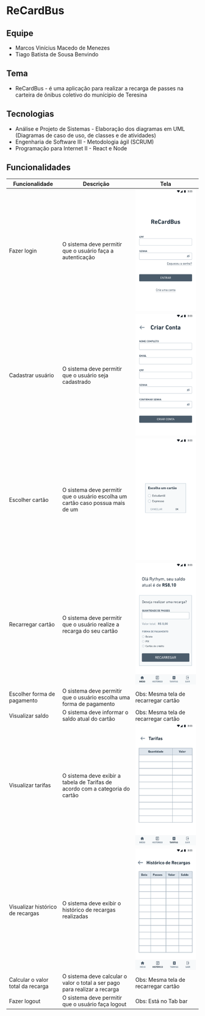 # ReCardBus

## Equipe
- Marcos Vinícius Macedo de Menezes
- Tiago Batista de Sousa Benvindo

## Tema
- ReCardBus - é uma aplicação para realizar a recarga de passes na carteira de ônibus coletivo do munícipio de Teresina

## Tecnologias
- Análise e Projeto de Sistemas - Elaboração dos diagramas em UML (Diagramas de caso de uso, de classes e de atividades)
- Engenharia de Software III - Metodologia ágil (SCRUM)
- Programação para Internet II - React e Node

## Funcionalidades

| Funcionalidade  |  Descrição  |  Tela  |
| ------------------- | ------------------- | ------------------- | 
|  Fazer login |  O sistema deve permitir que o usuário faça a autenticação | ![Tela de Login](./prototipos/Login.png) |
|  Cadastrar usuário |  O sistema deve permitir que o usuário seja cadastrado | ![Tela de Cadastrar Usuário](./prototipos/Cadastro.png) |
|  Escolher cartão |  O sistema deve permitir que o usuário escolha um cartão caso possua mais de um | ![Tela de Escolher Cartão](./prototipos/EscolherCartao.png) |
|  Recarregar cartão |  O sistema deve permitir que o usuário realize a recarga do seu cartão | ![Tela de Recarregar Cartão](./prototipos/Inicio.png) |
| Escolher forma de pagamento | O sistema deve permitir que o usuário escolha uma forma de pagamento | Obs: Mesma tela de recarregar cartão |
| Visualizar saldo | O sistema deve informar o saldo atual do cartão | Obs: Mesma tela de recarregar cartão |
| Visualizar tarifas | O sistema deve exibir a tabela de Tarifas de acordo com a categoria do cartão | ![Tela de Tarifas](./prototipos/TabelaDePreco.png) |
| Visualizar histórico de recargas | O sistema deve exibir o histórico de recargas realizadas | ![Tela de histórico de recargas](./prototipos/HistoricoDeRecargas.png) |
| Calcular o valor total da recarga | O sistema deve calcular o valor o total a ser pago para realizar a recarga | Obs: Mesma tela de recarregar cartão |
| Fazer logout | O sistema deve permitir que o usuário faça logout | Obs: Está no Tab bar |
